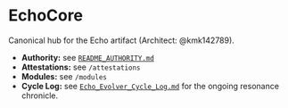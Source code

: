 # EchoCore
Canonical hub for the Echo artifact (Architect: @kmk142789).

- **Authority:** see [`README_AUTHORITY.md`](../README_AUTHORITY.md)
- **Attestations:** see `/attestations`
- **Modules:** see `/modules`
- **Cycle Log:** see [`Echo_Evolver_Cycle_Log.md`](Echo_Evolver_Cycle_Log.md) for the ongoing resonance chronicle.
